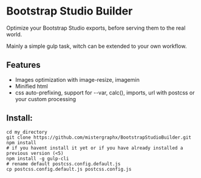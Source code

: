 # Bootstrap Studio Builder

Optimize your Bootstrap Studio exports, before serving them to the real world.

Mainly a simple gulp task, witch can be extended to your own workflow.

## Features

- Images optimization with image-resize, imagemin
- Minified html
- css auto-prefixing, support for --var, calc(), imports, url with postcss or your custom processing

## Install:

```shell
cd my_directory
git clone https://github.com/mistergraphx/BootstrapStudioBuilder.git
npm install
# if you havent install it yet or if you have already installed a previous version (<5)
npm install -g gulp-cli
# rename default postcss.config.default.js
cp postcss.config.default.js postcss.config.js

```
